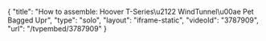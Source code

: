{
    "title": "How to assemble: Hoover T-Series\u2122 WindTunnel\u00ae Pet Bagged Upr",
    "type": "solo",
    "layout": "iframe-static",
    "videoId": "3787909",
    "url": "\/tvpembed\/3787909"
}